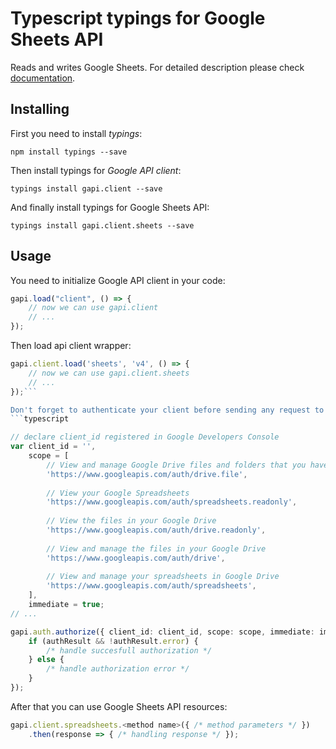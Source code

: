 # Typescript typings for Google Sheets API
Reads and writes Google Sheets.
For detailed description please check [documentation](https://developers.google.com/sheets/).

## Installing

First you need to install *typings*:
```
npm install typings --save 
```

Then install typings for *Google API client*:
```
typings install gapi.client --save 
```

And finally install typings for Google Sheets API:
```
typings install gapi.client.sheets --save 
```

## Usage

You need to initialize Google API client in your code:
```typescript
gapi.load("client", () => { 
    // now we can use gapi.client
    // ... 
});
```

Then load api client wrapper:
```typescript
gapi.client.load('sheets', 'v4', () => {
    // now we can use gapi.client.sheets
    // ... 
});```

Don't forget to authenticate your client before sending any request to resources:
```typescript

// declare client_id registered in Google Developers Console
var client_id = '',
    scope = [     
        // View and manage Google Drive files and folders that you have opened or created with this app
        'https://www.googleapis.com/auth/drive.file',
    
        // View your Google Spreadsheets
        'https://www.googleapis.com/auth/spreadsheets.readonly',
    
        // View the files in your Google Drive
        'https://www.googleapis.com/auth/drive.readonly',
    
        // View and manage the files in your Google Drive
        'https://www.googleapis.com/auth/drive',
    
        // View and manage your spreadsheets in Google Drive
        'https://www.googleapis.com/auth/spreadsheets',
    ],
    immediate = true;
// ...

gapi.auth.authorize({ client_id: client_id, scope: scope, immediate: immediate }, authResult => {
    if (authResult && !authResult.error) {
        /* handle succesfull authorization */
    } else {
        /* handle authorization error */
    }
});            
```

After that you can use Google Sheets API resources:

```typescript
gapi.client.spreadsheets.<method name>({ /* method parameters */ })
    .then(response => { /* handling response */ });
```